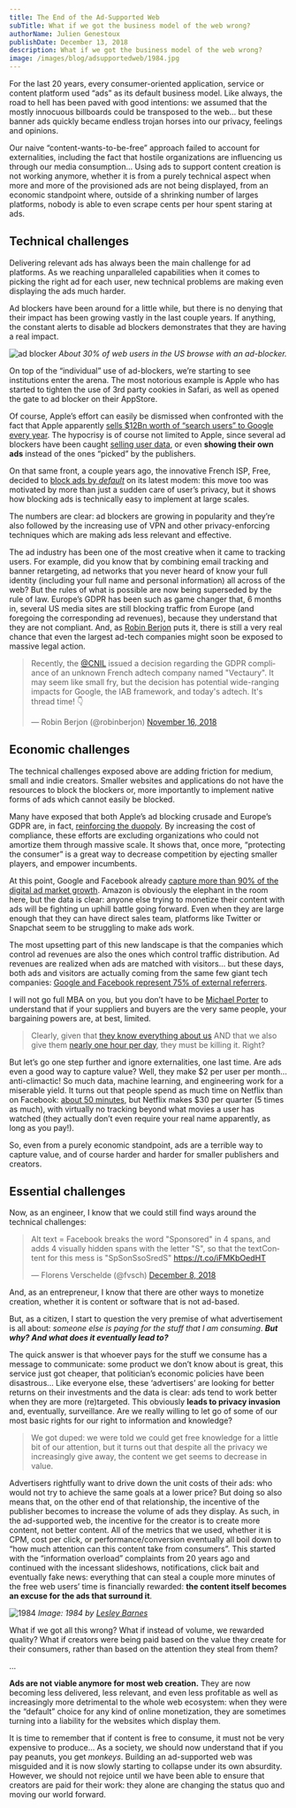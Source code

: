 ```yaml
---
title: The End of the Ad-Supported Web
subTitle: What if we got the business model of the web wrong?
authorName: Julien Genestoux
publishDate: December 13, 2018
description: What if we got the business model of the web wrong?
image: /images/blog/adsupportedweb/1984.jpg
---
```


For the last 20 years, every consumer-oriented application, service or content platform used “ads” as its default business model. Like always, the road to hell has been paved with good intentions: we assumed that the mostly innocuous billboards could be transposed to the web… but these banner ads quickly became endless trojan horses into our privacy, feelings and opinions.

Our naive “content-wants-to-be-free” approach failed to account for externalities, including the fact that hostile organizations are influencing us through our media consumption… Using ads to support content creation is not working anymore, whether it is from a purely technical aspect when more and more of the provisioned ads are not being displayed, from an economic standpoint where, outside of a shrinking number of larges platforms, nobody is able to even scrape cents per hour spent staring at ads.

## Technical challenges

Delivering relevant ads has always been the main challenge for ad platforms. As we reaching unparalleled capabilities when it comes to picking the right ad for each user, new technical problems are making even displaying the ads much harder.

Ad blockers have been around for a little while, but there is no denying that their impact has been growing vastly in the last couple years. If anything, the constant alerts to disable ad blockers demonstrates that they are having a real impact.

![ad blocker](/images/blog/adsupportedweb/adblocker.png)
_About 30% of web users in the US browse with an ad-blocker._

On top of the “individual” use of ad-blockers, we’re starting to see institutions enter the arena. The most notorious example is Apple who has started to tighten the use of 3rd party cookies in Safari, as well as opened the gate to ad blocker on their AppStore.

Of course, Apple’s effort can easily be dismissed when confronted with the fact that Apple apparently [sells $12Bn worth of “search users” to Google every year](http://fortune.com/2018/09/29/google-apple-safari-search-engine/). The hypocrisy is of course not limited to Apple, since several ad blockers have been caught [selling user data](https://www.wired.com/2016/03/heres-how-that-adblocker-youre-using-makes-money/), or even **showing their own ads** instead of the ones “picked” by the publishers.

On that same front, a couple years ago, the innovative French ISP, Free, decided to [block ads by _default_](https://www.fastcompany.com/3004452/french-isp-free-blocks-all-web-advertising) on its latest modem: this move too was motivated by more than just a sudden care of user’s privacy, but it shows how blocking ads is technically easy to implement at large scales.

The numbers are clear: ad blockers are growing in popularity and they’re also followed by the increasing use of VPN and other privacy-enforcing techniques which are making ads less relevant and effective.

The ad industry has been one of the most creative when it came to tracking users. For example, did you know that by combining email tracking and banner retargeting, ad networks that you never heard of know your full identity (including your full name and personal information) all across of the web? But the rules of what is possible are now being superseded by the rule of law. Europe’s GDPR has been such as game changer that, 6 months in, several US media sites are still blocking traffic from Europe (and foregoing the corresponding ad revenues), because they understand that they are not compliant. And, as [Robin Berjon](https://twitter.com/robinberjon) puts it, there is still a very real chance that even the largest ad-tech companies might soon be exposed to massive legal action.

<blockquote class="twitter-tweet"><p lang="en" dir="ltr">Recently, the <a href="https://twitter.com/CNIL?ref_src=twsrc%5Etfw">@CNIL</a> issued a decision regarding the GDPR compliance of an unknown French adtech company named &quot;Vectaury&quot;. It may seem like small fry, but the decision has potential wide-ranging impacts for Google, the IAB framework, and today&#39;s adtech. It&#39;s thread time! 👇</p>&mdash; Robin Berjon (@robinberjon) <a href="https://twitter.com/robinberjon/status/1063549722613432320?ref_src=twsrc%5Etfw">November 16, 2018</a></blockquote>

## Economic challenges

The technical challenges exposed above are adding friction for medium, small and indie creators. Smaller websites and applications do not have the resources to block the blockers or, more importantly to implement native forms of ads which cannot easily be blocked.

Many have exposed that both Apple’s ad blocking crusade and Europe’s GDPR are, in fact, [reinforcing the duopoly](https://www.telegraph.co.uk/technology/2018/10/10/google-increases-tracking-web-users-gdpr-privacy-law/). By increasing the cost of compliance, these efforts are excluding organizations who could not amortize them through massive scale. It shows that, once more, “protecting the consumer” is a great way to decrease competition by ejecting smaller players, and empower incumbents.

At this point, Google and Facebook already [capture more than 90% of the digital ad market growth](https://adexchanger.com/online-advertising/digital-ad-market-soars-to-88-billion-facebook-and-google-contribute-90-of-growth/). Amazon is obviously the elephant in the room here, but the data is clear: anyone else trying to monetize their content with ads will be fighting un uphill battle going forward. Even when they are large enough that they can have direct sales team, platforms like Twitter or Snapchat seem to be struggling to make ads work.

The most upsetting part of this new landscape is that the companies which control ad revenues are also the ones which control traffic distribution. Ad revenues are realized when ads are matched with visitors… but these days, both ads and visitors are actually coming from the same few giant tech companies: [Google and Facebook represent 75% of external referrers](https://www.parse.ly/resources/data-studies/referrer-dashboard/).

I will not go full MBA on you, but you don’t have to be [Michael Porter](https://en.wikipedia.org/wiki/Michael_Porter) to understand that if your suppliers and buyers are the very same people, your bargaining powers are, at best, limited.

> Clearly, given that [they know everything about us](https://www.businessinsider.com/how-to-find-out-everything-facebook-knows-about-you-2018-3) AND that we also give them [nearly one hour per day](https://www.nytimes.com/2016/05/06/business/facebook-bends-the-rules-of-audience-engagement-to-its-advantage.html), they must be killing it. Right?

But let’s go one step further and ignore externalities, one last time. Are ads even a good way to capture value? Well, they make $2 per user per month… anti-climactic! So much data, machine learning, and engineering work for a miserable yield. It turns out that people spend as much time on Netflix than on Facebook: [about 50 minutes](https://www.cnbc.com/2018/07/17/netflix-small-portion-of-overall-watch-time-and-competition-is-stiff.html), but Netflix makes $30 per quarter (5 times as much), with virtually no tracking beyond what movies a user has watched (they actually don’t even require your real name apparently, as long as you pay!).

So, even from a purely economic standpoint, ads are a terrible way to capture value, and of course harder and harder for smaller publishers and creators.

## Essential challenges

Now, as an engineer, I know that we could still find ways around the technical challenges:

<blockquote class="twitter-tweet"><p lang="en" dir="ltr">Alt text = Facebook breaks the word &quot;Sponsored&quot; in 4 spans, and adds 4 visually hidden spans with the letter &quot;S&quot;, so that the textContent for this mess is &quot;SpSonSsoSredS&quot; <a href="https://t.co/iFMKbOedHT">https://t.co/iFMKbOedHT</a></p>&mdash; Florens Verschelde (@fvsch) <a href="https://twitter.com/fvsch/status/1071522348606595072?ref_src=twsrc%5Etfw">December 8, 2018</a></blockquote>

And, as an entrepreneur, I know that there are other ways to monetize creation, whether it is content or software that is not ad-based.

But, as a citizen, I start to question the very premise of what advertisement is all about: _someone else is paying for the stuff that I am consuming_. _**But why? And what does it eventually lead to?**_

The quick answer is that whoever pays for the stuff we consume has a message to communicate: some product we don’t know about is great, this service just got cheaper, that politician’s economic policies have been disastrous… Like everyone else, these ‘advertisers’ are looking for better returns on their investments and the data is clear: ads tend to work better when they are more (re)targeted. This obviously **leads to privacy invasion** and, eventually, surveillance. Are we really willing to let go of some of our most basic rights for our right to information and knowledge?

> We got duped: we were told we could get free knowledge for a little bit of our attention, but it turns out that despite all the privacy we increasingly give away, the content we get seems to decrease in value.

Advertisers rightfully want to drive down the unit costs of their ads: who would not try to achieve the same goals at a lower price? But doing so also means that, on the other end of that relationship, the incentive of the publisher becomes to increase the volume of ads they display. As such, in the ad-supported web, the incentive for the creator is to create more content, not better content. All of the metrics that we used, whether it is CPM, cost per click, or performance/conversion eventually all boil down to “how much attention can this content take from consumers”. This started with the “information overload” complaints from 20 years ago and continued with the incessant slideshows, notifications, click bait and eventually fake news: everything that can steal a couple more minutes of the free web users’ time is financially rewarded: **the content itself becomes an excuse for the ads that surround it**.

![1984](/images/blog/adsupportedweb/1984.jpg)
_Image: 1984 by [Lesley Barnes](https://www.lesleybarnes.co.uk/1984-The-Graphic-Canon-3)_

What if we got all this wrong? What if instead of volume, we rewarded quality? What if creators were being paid based on the value they create for their consumers, rather than based on the attention they steal from them?

...

**Ads are not viable anymore for most web creation.** They are now becoming less delivered, less relevant, and even less profitable as well as increasingly more detrimental to the whole web ecosystem: when they were the “default” choice for any kind of online monetization, they are sometimes turning into a liability for the websites which display them.

It is time to remember that if content is free to consume, it must not be very expensive to produce… As a society, we should now understand that if you pay peanuts, you get _monkeys_. Building an ad-supported web was misguided and it is now slowly starting to collapse under its own absurdity. However, we should not rejoice until we have been able to ensure that creators are paid for their work: they alone are changing the status quo and moving our world forward.
